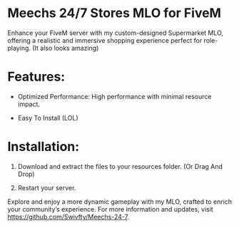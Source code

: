 # Meechs 24/7 Stores MLO for FiveM

Enhance your FiveM server with my custom-designed Supermarket MLO, offering a realistic and immersive shopping experience perfect for role-playing. (It also looks amazing)

# Features:
- Optimized Performance: High performance with minimal resource impact.

- Easy To Install (LOL)

# Installation:

1. Download and extract the files to your resources folder. (Or Drag And Drop)

	
2. Restart your server.

Explore and enjoy a more dynamic gameplay with my MLO, crafted to enrich your community’s experience. For more information and updates, visit https://github.com/Swivfty/Meechs-24-7.

